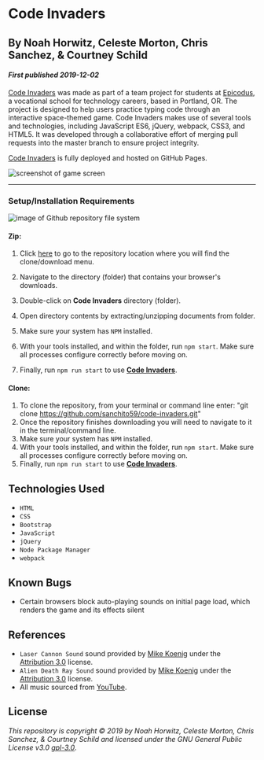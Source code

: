 # Code Invaders

## By Noah Horwitz, Celeste Morton, Chris Sanchez, & Courtney Schild

#### _First published 2019-12-02_

[Code Invaders](https://nhhor.github.io/code-invaders) was made as part of a team project for students at [Epicodus](http://www.epicodus.com), a vocational school for technology careers, based in Portland, OR. The project is designed to help users practice typing code through an interactive space-themed game. Code Invaders makes use of several tools and technologies, including JavaScript ES6, jQuery, webpack, CSS3, and HTML5. It was developed through a collaborative effort of merging pull requests into the master branch to ensure project integrity.

[Code Invaders](https://nhhor.github.io/code-invaders) is fully deployed and hosted on GitHub Pages.

![screenshot of game screen](https://i.imgur.com/vKmVo6e.png?1 "read")

- - - -
### Setup/Installation Requirements

![image of Github repository file system](https://i.imgur.com/UStodOA.jpg "read")

#### Zip:

1. Click [here](https://github.com/sanchito59/code-invaders.git) to go to the repository location where you will find the clone/download menu.

2. Navigate to the directory (folder) that contains your browser's downloads.
3. Double-click on **Code Invaders** directory (folder).
4. Open directory contents by extracting/unzipping documents from folder.
3. Make sure your system has `NPM` installed.
4. With your tools installed, and within the folder, run `npm start`. Make sure all processes configure correctly before moving on.
7. Finally, run `npm run start` to use [**Code Invaders**](https://nhhor.github.io/code-invaders).

#### Clone:

 1. To clone the repository, from your terminal or command line enter: "git clone https://github.com/sanchito59/code-invaders.git"
 2. Once the repository finishes downloading you will need to navigate to it in the terminal/command line.
 3. Make sure your system has `NPM` installed.
 5. With your tools installed, and within the folder, run `npm start`. Make sure all processes configure correctly before moving on.
 6. Finally, run `npm run start` to use [**Code Invaders**](https://nhhor.github.io/code-invaders).

## Technologies Used
- `HTML`
- `CSS`
- `Bootstrap`
- `JavaScript`
- `jQuery`
- `Node Package Manager`
- `webpack`

## Known Bugs
* Certain browsers block auto-playing sounds on initial page load, which renders the game and its effects silent


## References
* `Laser Cannon Sound` sound provided by [Mike Koenig](http://soundbible.com/1771-Laser-Cannon.html) under the [Attribution 3.0](https://creativecommons.org/licenses/by/3.0/us/) license.
* `Alien Death Ray Sound` sound provided by [Mike Koenig](http://soundbible.com/1274-Alien-Death-Ray.html) under the [Attribution 3.0](https://creativecommons.org/licenses/by/3.0/us/) license.
* All music sourced from [YouTube](https://www.youtube.com/).


## License
_This repository is copyright &copy; 2019 by Noah Horwitz, Celeste Morton, Chris Sanchez, & Courtney Schild and licensed under the GNU General Public License v3.0 [gpl-3.0](https://www.gnu.org/licenses/gpl-3.0.en.html)_.
